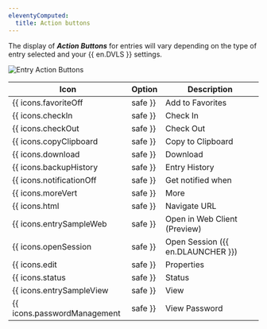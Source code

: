 ```yaml
---
eleventyComputed:
  title: Action buttons
---
```

The display of ***Action Buttons*** for entries will vary depending on the type of entry selected and your {{ en.DVLS }} settings.

![Entry Action Buttons](https://cdnweb.devolutions.net/docs/en/server/ServerOp8025.png)

| Icon                                  | Option                           | Description |
| ------------------------------------- | -------------------------------- | ----------- |
| {{ icons.favoriteOff | safe }}        | Add to Favorites                 | Add the selected entry to favorites. |
| {{ icons.checkIn | safe }}            | Check In                         | Release the session from check out.  |
| {{ icons.checkOut | safe }}           | Check Out                        | Reserve the session.                 |
| {{ icons.copyClipboard | safe }}      | Copy to Clipboard                | Copy the field of the selected entry (usually the username or password). |
| {{ icons.download | safe }}           | Download                         | Download a copy of the file contained in the entry.                      |
| {{ icons.backupHistory | safe }}      | Entry History                    | Hover the icon to see who created/edited the entry.                      |
| {{ icons.notificationOff | safe }}    | Get notified when                | Subscribe to receive notifications for changes made on the entry.        |
| {{ icons.moreVert | safe }}           | More                             | Show more options for the selected entry: <br> <ul><li>Save as Template</li><li>Password History</li><li>User Specific Settings</li><li>Move to {{ en.VLT }}</li><li>Export (.rdm)</li><li>Duplicate</li><li>Delete</li></ul> |
| {{ icons.html | safe }}               | Navigate URL                     | Open the specified website URL in a new tab. |
| {{ icons.entrySampleWeb | safe }}     | Open in Web Client (Preview)     | Launch a RDP session in a new browser tab.   |
| {{ icons.openSession | safe }}        | Open Session ({{ en.DLAUNCHER }})     | Launch a session in {{ en.DLAUNCHER }}.       |
| {{ icons.edit | safe }}               | Properties                       | Modify the properties of the selected entry. |
| {{ icons.status | safe }}             | Status                           | Change the ***Default*** status of the selected entry to: <br><ul><li>Locked</li><li>Disabled</li><li>Warning</li><li>Expired</li></ul> |
| {{ icons.entrySampleView | safe }}    | View                             | Display the field of the selected entry.     |
| {{ icons.passwordManagement | safe }} | View Password                    | Display the password of the selected entry.  |
